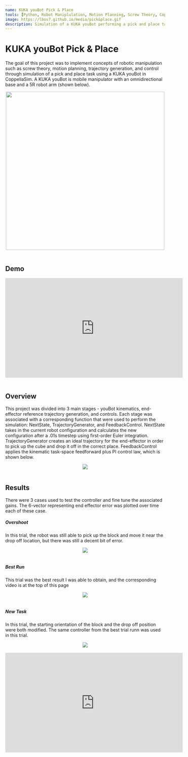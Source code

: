 ```yaml
---
name: KUKA youBot Pick & Place
tools: [Python, Robot Maniplulation, Motion Planning, Screw Theory, CoppeliaSim, PID Control]
image: https://lbos7.github.io/media/pick&place.gif
description: Simulation of a KUKA youBot performing a pick and place task
---
```


# KUKA youBot Pick & Place
The goal of this project was to implement concepts of robotic manipulation such as screw theory, motion planning, trajectory generation, and control through simulation of a pick and place task using a KUKA youBot in CoppeliaSim. A KUKA youBot is mobile manipulator with an omnidirectional base and a 5R robot arm (shown below).
<br>
<center><img src="{{ site.url }}{{ site.baseurl }}/media/youBot.jpg" width="500"/></center>
<br>

## Demo
<center><iframe width="560" height="315" src="https://www.youtube.com/embed/W-60ke0rfIs?si=hSfqu9TzXMuvUW30" title="YouTube video player" frameborder="0" allow="accelerometer; autoplay; clipboard-write; encrypted-media; gyroscope; picture-in-picture; web-share" referrerpolicy="strict-origin-when-cross-origin" allowfullscreen></iframe></center>
<br>

## Overview
This project was divided into 3 main stages - youBot kinematics, end-effector reference trajectory generation, and controls. Each stage was associated with a corresponding function that were used to perform the simulation: NextState, TrajectoryGenerator, and FeedbackControl. NextState takes in the current robot configuration and calculates the new configuration after a .01s timestep using first-order Euler integration. TrajectoryGenerator creates an ideal trajectory for the end-effector in order to pick up the cube and drop it off in the correct place. FeedbackControl applies the kinematic task-space feedforward plus PI control law, which is shown below.
<br>
<center><img src="{{ site.url }}{{ site.baseurl }}/media/feedforwardlaw.png"/></center>
<br>

## Results
There were 3 cases used to test the controller and fine tune the associated gains. The 6-vector representing end effector error was plotted over time each of these case.
<br>

##### Overshoot
In this trial, the robot was still able to pick up the block and move it near the drop off location, but there was still a decent bit of error.
<br>
<center><img src="{{ site.url }}{{ site.baseurl }}/media/overshoot.png"/></center>
<br>

##### Best Run
This trial was the best result I was able to obtain, and the corresponding video is at the top of this page
<br>
<center><img src="{{ site.url }}{{ site.baseurl }}/media/best.png"/></center>
<br>

##### New Task
In this trial, the starting orientation of the block and the drop off position were both modified. The same controller from the best trial runn was used in this trial.
<br>
<center><img src="{{ site.url }}{{ site.baseurl }}/media/newTask.png"/></center>
<br>
<center><iframe width="560" height="315" src="https://www.youtube.com/embed/2Mv__pqTEF0?si=q05RkmNtKlVD0KZ4" title="YouTube video player" frameborder="0" allow="accelerometer; autoplay; clipboard-write; encrypted-media; gyroscope; picture-in-picture; web-share" referrerpolicy="strict-origin-when-cross-origin" allowfullscreen></iframe></center>